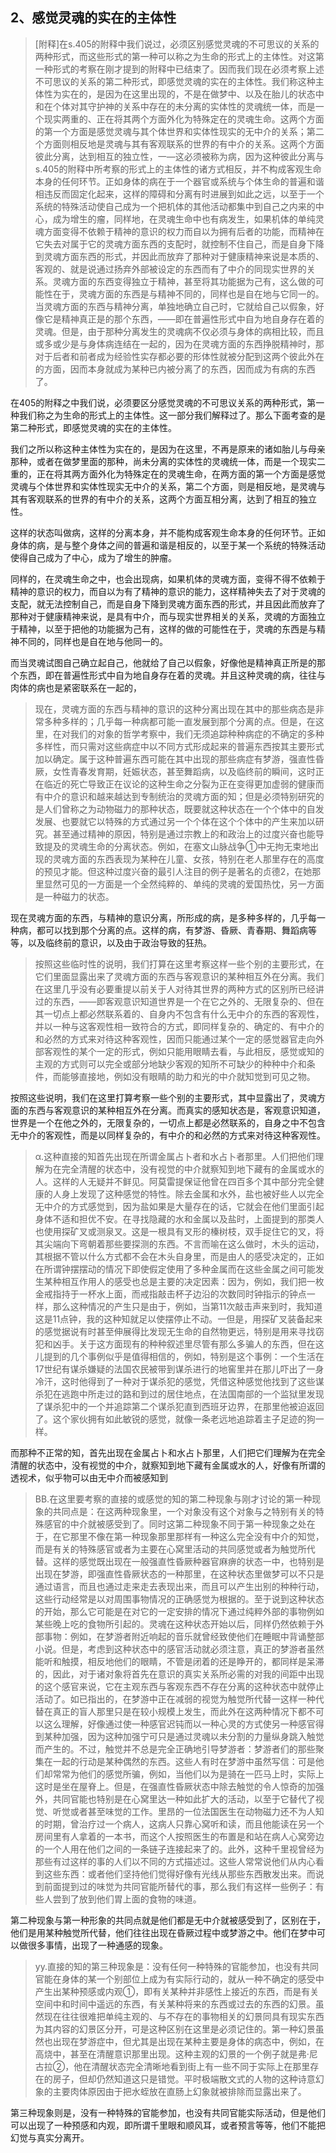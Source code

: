 <h2>2、感觉灵魂的实在的主体性</h2><blockquote data-pid="jXCUanvP">[附释]在s.405的附释中我们说过，必须区别感觉灵魂的不可思议的关系的两种形式，而这些形式的第一种可以称之为生命的形式上的主体性。对这第一种形式的考察在刚才提到的附释中已结束了。因而我们现在必须考察上述不可思议的关系的第二种形式，即感觉灵魂的实在的主体性。我们称这种主体性为实在的，是因为在这里出现的，不是在做梦中、以及在胎儿的状态中和在个体对其守护神的关系中存在的未分离的实体性的灵魂统一体，而是一个现实两重的、正在将其两个方面外化为特殊定在的灵魂生命。这两个方面的第一个方面是感觉灵魂与其个体世界和实体性现实的无中介的关系；第二个方面则相反地是灵魂与其有客观联系的世界的有中介的关系。这两个方面彼此分离，达到相互的独立性，一—这必须被称为病，因为这种彼此分离与s.405的附释中所考察的形式上的主体性的诸方式相反，并不构成客观生命本身的任何环节。正如身体的病在于一个器官或系统与个体生命的普遍和谐相违反而固定化起来，这样的障碍和分离有时进展到如此之远，以至于一个系统的特殊活动使自己成为一个把机体的其他活动都集中到自己之内来的中心，成为增生的瘤，同样地，在灵魂生命中也有病发生，如果机体的单纯灵魂方面变得不依赖于精神的意识的权力而自以为拥有后者的功能，而精神在它失去对属于它的灵魂方面东西的支配时，就控制不住自己，而是自身下降到灵魂方面东西的形式，并因此而放弃了那种对于健康精神来说是本质的、客观的、就是说通过扬弃外部被设定的东西而有了中介的同现实世界的关系。灵魂方面的东西变得独立于精神，甚至将其功能据为己有，这么做的可能性在于，灵魂方面的东西是与精神不同的，同样也是自在地与它同一的。当灵魂方面的东西与精神分离，单独地确立自己时，它就给自己以假象，好像它是精神真正是的那个东西，——即在普遍性形式中自为地自身存在着的灵魂。但是，由于那种分离发生的灵魂病不仅必须与身体的病相比较，而且或多或少是与身体病连结在一起的，因为在灵魂方面的东西挣脱精神时，那对于后者和前者成为经验性实存都必要的形体性就被分配到这两个彼此外在的方面，因而本身就成为某种已内被分离了的东西，因而成为有病的东西了。</blockquote><p data-pid="ZU0W49gw">在405的附释之中我们说，必须要区分感觉灵魂的不可思议关系的两种形式，第一种我们称之为生命的形式上的主体性。这一部分我们解释过了。那么下面考查的是第二种形式，即感觉灵魂的实在的主体性。</p><p data-pid="lMyZ89Ca">我们之所以称这种主体性为实在的，是因为在这里，不再是原来的诸如胎儿与母亲那种，或者在做梦里面的那种，尚未分离的实体性的灵魂统一体，而是一个现实二重的，正在将其两方面外化为特殊定在的灵魂生命，在两方面的第一个方面是感觉灵魂与个体世界和实体性现实无中介的关系，第二个方面，则是相反地，是灵魂与其有客观联系的世界的有中介的关系，这两个方面互相分离，达到了相互的独立性。</p><p data-pid="o6sAHh2i">这样的状态叫做病，这样的分离本身，并不能构成客观生命本身的任何环节。正如身体的病，是与整个身体之间的普遍和谐是相反的，以至于某一个系统的特殊活动使得自己成为了中心，成为了增生的肿瘤。</p><p data-pid="lbE_qszO">同样的，在灵魂生命之中，也会出现病，如果机体的灵魂方面，变得不得不依赖于精神的意识的权力，而自以为有了精神的意识的能力，这样精神失去了对于灵魂的支配，就无法控制自己，而是自身下降到灵魂方面东西的形式，并且因此而放弃了那种对于健康精神来说，是具有中介，而与现实世界相关的关系，灵魂的方面独立于精神，以至于把他的功能据为己有，这样的做的可能性在于，灵魂的东西是与精神不同的，同样也是自在地与他同一的。</p><p data-pid="S0phoy5d">而当灵魂试图自己确立起自己，他就给了自己以假象，好像他是精神真正所是的那个东西，即在普遍性形式中自为地自身存在着的灵魂。并且这种灵魂的病，往往与肉体的病也是紧密联系在一起的，</p><blockquote data-pid="UjmljEUv">现在，灵魂方面的东西与精神的意识的这种分离出现在其中的那些病态是非常多种多样的；几乎每一种病都可能一直发展到那个分离的点。但是，在这里，在对我们的对象的哲学考察中，我们无须追踪种种病症的不确定的多种多样性，而只需对这些病症中以不同方式形成起来的普遍东西按其主要形式加以确定。属于这种普遍东西可能在其中出现的那些病症有梦游，强直性昏厥，女性青春发育期，妊娠状态，甚至舞蹈病，以及临终前的瞬间，这时正在临近的死亡导致正在议论的这种生命之分裂为正在变得更加虚弱的健康而有中介的意识和越来越达到专制统治的灵魂方面的知；但是必须特别研究的是人们曾称之为动物磁力的那种状态，既要就这种状态在一个个体中的自发发展、也要就它以特殊的方式通过另一个个体在这个个体中的产生来加以研究。甚至通过精神的原因，特别是通过宗教上的和政治上的过度兴奋也能导致提及的灵魂生命的分离状态。例如，在塞文山脉战争①中无拘无束地出现的灵魂方面的东西表现为某种在儿童、女孩，特别在老人那里存在的高度的预见才能。但这种过度兴奋的最引人注目的例子是著名的贞德2，在她那里显然可见的一方面是一个全然纯粹的、单纯的灵魂的爱国热忱，另一方面是一种磁力的状态。</blockquote><p data-pid="eWNFpo0Q">现在灵魂方面的东西，与精神的意识分离，所形成的病，是多种多样的，几乎每一种病，都可以找到那个分离的点。这样的病，有梦游、昏厥、青春期、舞蹈病等等，以及临终前的意识，以及由于政治导致的狂热。</p><blockquote data-pid="bDrea37k">按照这些临时性的说明，我们打算在这里考察这样一些个别的主要形式，在它们里面显露出来了灵魂方面的东西与客观意识的某种相互外在分离。我们在这里几乎没有必要重提以前关于人对待其世界的两种方式的区别所已经讲过的东西，——即客观意识知道世界是一个在它之外的、无限复杂的、但在其一切点上都必然联系着的、自身内不包含有什么无中介的东西的客观性，并以一种与这客观性相一致符合的方式，即同样复杂的、确定的、有中介的和必然的方式来对待这种客观性，因而只能通过某个一定的感觉器官走向外部客观性的某个一定的形式，例如只能用眼睛去看，与此相反，感觉或知的主观的方式则可以完全或部分地缺少客观的知所不可缺少的种种中介和条件，而能够直接地，例如没有眼睛的助力和光的中介就知觉到可见之物。</blockquote><p data-pid="Uryflnb_">按照这些说明，我们在这里打算考察一些个别的主要形式，其中显露出了，灵魂方面的东西与客观意识的某种相互外在分离。而真实的感知状态是，客观意识知道，世界是一个在他之外的，无限复杂的，一切点上都是必然联系的，自身之中不包含无中介的客观性，而是以同样复杂的，有中介的和必然的方式来对待这种客观性。</p><blockquote data-pid="lne7rqAm">α.这种直接的知首先出现在所谓金属占卜者和水占卜者那里。人们把他们理解为在完全清醒的状态中，没有视觉的中介就察知到地下藏有的金属或水的人。这样的人无疑并不鲜见。阿莫雷提保证他曾在四百多个其中部分完全健康的人身上发现了这种感觉的特性。除去金属和水外，盐也被好些人以完全无中介的方式感觉到，因为盐如果是大量存在的话，它就会在他们里面引起身体不适和担优不安。在寻找隐藏的水和金属以及盐时，上面提到的那类人也使用探矿叉或测泉叉。这是一根具有叉形的榛树枝，双手捉住它的叉，将其尖端向下弯朝着那些要探测的东西。不言而喻在这么做时，木头的运动，其根据不管以什么方式都不会在木头自身里，而是由人的感受决定的，正如在所谓钟摆摆动的情况下即使假定使用了多种金属而在这些金属之间可能发生某种相互作用人的感受也总是主要的决定因素：因为，例如，我们把一枚金戒指持于一杯水上面，而戒指敲击杯子边沿的次数同时钟指示的钟点一样，那么这种情况的产生只是由于，例如，当第11次敲击声来到时，我知道这是11点钟，我的这种知就足以使摆停止不动。一但是，用探矿叉装备起来的感觉据说有时甚至伸展得比发现无生命的自然物更远，特别是用来寻找窃犯和凶手。关于这方面现有的种种叙述里尽管有那么多骗人的东西，但在这儿提到的几个事例似乎是值得相信的，例如，特别是这个事例：一个生活在17世纪有谋杀嫌疑的法国农民被带到谋杀进行的地窖里并在那儿吓出了一身冷汗，这时他得到了一种对于谋杀犯的感觉，凭借这种感觉他找到了这些谋杀犯在逃跑中所走过的路和到过的居住地点，在法国南部的一个监狱里发现了谋杀犯中的一个并追踪第二个谋杀犯直到西班牙边界，在那里他被迫返回了。这个家伙拥有如此敏锐的感觉，就像一条老远地追踪着主子足迹的狗一样。</blockquote><p data-pid="ZWkTVTyP">而那种不正常的知，首先出现在金属占卜和水占卜那里，人们把它们理解为在完全清醒的状态中，没有视觉的中介，就察知到地下藏有金属或水的人，好像有所谓的透视术，似乎物可以由无中介而被感知到</p><blockquote data-pid="Gq59EWxp">BB.在这里要考察的直接的或感觉的知的第二种现象与刚才讨论的第一种现象的共同点是：在这两种现象里，一个对象没有这个对象与之特别有关的特殊感官的中介就被感受到了。同时这第二种现象不同于第一种现象之处在于，在它那里不像在第一种现象那里那样有一种这么完全没有中介的知觉，而是有关的特殊感官或者为主要在心窝里活动的共同感觉或者为触觉所代替。这样的感觉既出现在一般强直性昏厥种器官麻痹的状态一中，也特别是出现在梦游，即强直性昏厥状态的一种那里，在这种状态里做梦可以不只是通过语言，而且也通过走来走去表现出来，而且可以产生出别的种种行动，这些行动经常是以对周围事物情况的正确感觉为根据的。至于说到这种状态的开始，那么它可能是在对它的一定安排的情况下通过纯粹外部的事物例如某些晚上吃的食物所引起的。灵魂在这种状态开始以后，同样仍然依赖于外部事物：例如，在梦游者附近响起的音乐就曾经致使他们在睡眠中背诵整部小说。但是，考虑到这种状态中的感官活动就必须注意，真正的梦游者虽然能听和触摸，相反地他们的眼睛，不管是闭着的还是睁开的，都同样是呆滞的，因此，对于诸对象将首先在意识的真实关系所必需的对我的间距中出现的这个感官来说，它在主观东西与客观东西不存在分离的这种状态中就停止活动了。如已指出的，在梦游中正在减弱的视觉为触觉所代替一这样一种代替在真正的盲人那里只是在较小规模上发生，而此外在这两种情况下都不可以这么理解，好像通过使一种感官迟钝而以一种心灵的方式使另一种感官得到某种加强，因为这种加强宁可只是通过灵魂以未分割的力量纵身跳入触觉而产生的。不过，触觉并不总是完全正确地引导梦游者：梦游者们的那些聚集在一起的行动是某种偶然的东西。这些人有时在梦游中虽然写信：可是他们却常常为他们的感觉所骗，例如，当他们以为是骑在一匹马上时，实际上这时是坐在屋脊上。但是，在强直性昏厥状态中除去触觉的令人惊奇的加强外，共同官能也特别是在心窝里达一种如此扩大的活动，以至于它替代了视觉、听觉或者甚至味觉的工作。里昂的一位法国医生在动物磁力还不为人知的时期，曾治疗过一个病人，这病人只靠心窝听和读，而且他能读在另一个房间里有人拿着的一本书，而这个人按照医生的布置是和站在病人心窝旁边的一个人用在他们之间的一条链子连接起来了的。此外，这种千里视曾经为那些有过这样的事的人们以不同的方式描述过。这些人常常说他们从内心看到这些东西：或者他们坚持他们觉得好像有光线从那些东西散发出来。而说到前面提到过的味觉为共同官能所替代的事，那么我们有这样一些例子：有些人尝到了放到他们胃上面的食物的味道。</blockquote><p data-pid="2Sfkagov">第二种现象与第一种形象的共同点就是他们都是无中介就被感受到了，区别在于，他们是用某种触觉所代替，他们往往出现在昏厥过程中或梦游之中。他们在梦中可以做很多事情，出现了一种通感的现象。</p><blockquote data-pid="_bKHIuis">yy.直接的知的第三种现象是：没有任何一种特殊的官能参加，也没有共同官能在身体的某一个别部位上成为有实际行动的，就从一种不确定的感受中产生出某种预感或内观①，即有关某种并非感性上接近的东西，而是有关空间中和时间中遥远的东西，有关某种将来的东西或过去的东西的幻景。虽然现在往往很难把单纯主观的、与不存在的事物相关的幻景同具有现实东西为其内容的幻景区分开，可是这种区别在这里是必须记住的。第一种幻景虽然也出现在梦游症中，但尤其是出现在某种主要是身体的病态中，例如，在高烧中，甚至在清醒意识那里出现。这种主观的幻景的一个例子就是弗·尼古拉②，他在清醒状态完全清晰地看到街上有一些不同于实际上在那里存在的房子，但却仍然知道这只是错觉。平时极端散文式的人物的这种诗意幻象的主要肉体原因由于把水蛭放在直肠上幻象就被排除而显露出来了。</blockquote><p data-pid="o2zvVep7">第三种现象则是，没有一种特殊的官能参加，也没有共同官能实际活动，但是他们可以出现了一种预感和内观，即所谓千里眼和顺风耳，或者预言等等，他们不能把幻觉与真实分离开。</p>